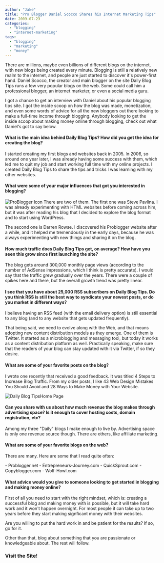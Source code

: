 ```yaml
---
author: "Jake"
title: "Pro Blogger Daniel Scocco Shares his Internet Marketing Tips"
date: 2009-07-23
categories: 
  - "blogging"
  - "internet-marketing"
tags: 
  - "blogging"
  - "marketing"
  - "money"
---
```


There are millions, maybe even billions of different blogs on the internet, with new blogs being created every minute. Blogging is still a relatively new realm to the internet, and people are just started to discover it's power-first hand. Daniel Scocco, the creator and main blogger on the site Daily Blog Tips runs a few very popular blogs on the web. Some could call him a professional blogger, an internet marketer, or even a social media guru.

<!--more-->

I got a chance to get an interview with Daniel about his popular blogging tips site. I got the inside scoop on how the blog was made, monetization, and even some words of advice for all the new bloggers out there looking to make a full-time income through blogging. Anybody looking to get the inside scoop about making money online through blogging, check out what Daniel's got to say below.

#### What is the main idea behind Daily Blog Tips? How did you get the idea for creating the blog?

I started creating my first blogs and websites back in 2005. In 2006, so around one year later, I was already having some success with them, which led me to quit my job and start working full time with my online projects. I created Daily Blog Tips to share the tips and tricks I was learning with my other websites.

#### What were some of your major influences that got you interested in blogging?

![ProBlogger Icon](images/problogger-icon.jpg "ProBlogger Logo") There are two of them. The first one was Steve Pavlina. I was already experimenting with HTML websites before coming across him, but it was after reading his blog that I decided to explore the blog format and to start using WordPress.

The second one is Darren Rowse. I discovered his Problogger website after a while, and it helped me tremendously in the early days, because he was always experimenting with new things and sharing it on the blog.

#### How much traffic does Daily Blog Tips get, on average? How have you seen this grow since first launching the site?

The blog gets around 300,000 monthly page views (according to the number of AdSense impressions, which I think is pretty accurate). I would say that the traffic grew gradually over the years. There were a couple of spikes here and there, but the overall growth trend was pretty linear.

#### I see that you have about 25,000 RSS subscribers on Daily Blog Tips. Do you think RSS is still the best way to syndicate your newest posts, or do you market in different ways?

I believe having an RSS feed (with the email delivery option) is still essential to any blog (and to any website that gets updated frequently).

That being said, we need to evolve along with the Web, and that means adopting new content distribution models as they emerge. One of them is Twitter. It started as a microblogging and messaging tool, but today it works as a content distribution platform as well. Practically speaking, make sure that the readers of your blog can stay updated with it via Twitter, if so they desire.

#### What are some of your favorite posts on the blog?

I wrote one recently that received a good feedback. It was titled 4 Steps to Increase Blog Traffic. From my older posts, I like 43 Web Design Mistakes You Should Avoid and 28 Ways to Make Money with Your Website.

![Daily Blog TipsHome Page](images/dailyblogtips-screenshot.jpg "Daily Blog Tips Screenshot - Home")

#### Can you share with us about how much revenue the blog makes through advertising space? Is it enough to cover hosting costs, domain registration, etc?

Among my three "Daily" blogs I make enough to live by. Advertising space is only one revenue source though. There are others, like affiliate marketing.

#### What are some of your favorite blogs on the web?

There are many. Here are some that I read quite often:

\- Problogger.net - Entrepreneurs-Journey.com - QuickSprout.com - Copyblogger.com - Wolf-Howl.com

#### What advice would you give to someone looking to get started in blogging and making money online?

First of all you need to start with the right mindset, which is: creating a successful blog and making money with is possible, but it will take hard work and it won't happen overnight. For most people it can take up to two years before they start making signficant money with their websites.

Are you willing to put the hard work in and be patient for the results? If so, go for it.

Other than that, blog about something that you are passionate or knowledgeable about. The rest will follow.

### Visit the Site!
